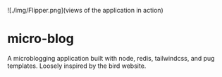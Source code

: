 ![./img/Flipper.png](views of the application in action)

# micro-blog
A microblogging application built with node, redis, tailwindcss, and pug templates.  Loosely inspired by the bird website.
